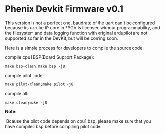 # Phenix Devkit Firmware v0.1

This version is not a perfect one, baudrate of the uart can't be configured because its uartlite IP core in FPGA is licensed without programmability, and the filesystem and data logging function with original ardupilot are not supported so far in the DevKit, but will be coming soon.

Here is a simple process for developers to compile the source code.

compile cpu1 BSP(Board Support Package):

```
make bsp-clean;make bsp -j8
```

compile pilot code:

```
make pilot-clean;make pilot -j8
```

compile all:

```
make clean;make -j8
```

**Note:**

​	Bcause the pilot code depends on cpu1 bsp, please make sure that you have compiled bsp before compiling pilot code.
